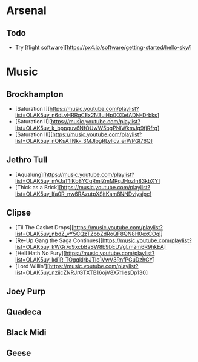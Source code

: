 # Arsenal
## Todo
  - Try [flight software][https://px4.io/software/getting-started/hello-sky/]

# Music
## Brockhampton
  - [Saturation I][https://music.youtube.com/playlist?list=OLAK5uy_n6dLvHRRgCEx2N3uiHp0QXefADN-Drbks]
  - [Saturation II][https://music.youtube.com/playlist?list=OLAK5uy_k_bppguv6NfOUwW5bgPNiWkmJg9fjRfrg]
  - [Saturation III][https://music.youtube.com/playlist?list=OLAK5uy_nOKsATNk-_3MJlogRLyllcv_erWPGl76Q]
## Jethro Tull
  - [Aqualung][https://music.youtube.com/playlist?list=OLAK5uy_mVJaT1iKb8YCqRmlZmMRqJHozln83kbXY]
  - [Thick as a Brick][https://music.youtube.com/playlist?list=OLAK5uy_lfa0R_nw6RAzutpXSjtKam8NNDviysjpc]
## Clipse
  - [Til The Casket Drops][https://music.youtube.com/playlist?list=OLAK5uy_nbdZ_vY5CQzTZbbZdRoQF8QN8H0exCOqI]
  - [Re-Up Gang the Saga Continues][https://music.youtube.com/playlist?list=OLAK5uy_kWGr7o9xcbBaSW8b9bEUVgLmzm6R9hkEA]
  - [Hell Hath No Fury][https://music.youtube.com/playlist?list=OLAK5uy_kd1R_TOggklrbJTlo1VwV3RnfPGuDzhGY]
  - [Lord Willin'][https://music.youtube.com/playlist?list=OLAK5uy_nziicZNRJrGTXTB16ojV8X7rliesDp130]
## Joey Purp
## Quadeca
## Black Midi
## Geese
